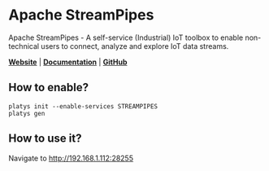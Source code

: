# Apache StreamPipes

Apache StreamPipes - A self-service (Industrial) IoT toolbox to enable non-technical users to connect, analyze and explore IoT data streams. 

**[Website](https://streampipes.apache.org/)** | **[Documentation](https://streampipes.apache.org/docs/docs/user-guide-introduction.html)** | **[GitHub](https://github.com/apache/incubator-streampipes)**

## How to enable?

```
platys init --enable-services STREAMPIPES
platys gen
```

## How to use it?

Navigate to <http://192.168.1.112:28255>